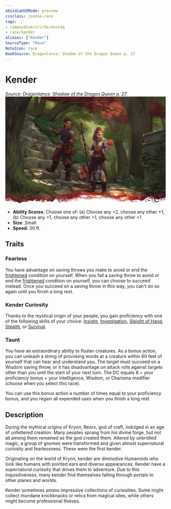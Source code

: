 ```yaml
---
obsidianUIMode: preview
cssclass: json5e-race
tags:
- compendium/src/5e/dsotdq
- race/kender
aliases: ["Kender"]
SourceType: "Race"
NoteIcon: race
BookSource: Dragonlance: Shadow of the Dragon Queen p. 27
---
```

# Kender
*Source: Dragonlance: Shadow of the Dragon Queen p. 27*  
![](https://raw.githubusercontent.com/5etools-mirror-2/5etools-img/main/races/DSotDQ/Kender.webp#right)  

- **Ability Scores**: Choose one of: (a) Choose any +2, choose any other +1; (b) Choose any +1, choose any other +1, choose any other +1
- **Size**: Small
- **Speed**: 30 ft.

## Traits

### Fearless

You have advantage on saving throws you make to avoid or end the [frightened](/2-Mechanics/CLI/rules/conditions.md#frightened) condition on yourself. When you fail a saving throw to avoid or end the [frightened](/2-Mechanics/CLI/rules/conditions.md#frightened) condition on yourself, you can choose to succeed instead. Once you succeed on a saving throw in this way, you can't do so again until you finish a long rest.

### Kender Curiosity

Thanks to the mystical origin of your people, you gain proficiency with one of the following skills of your choice: [Insight](/2-Mechanics/CLI/rules/skills.md#Insight), [Investigation](/2-Mechanics/CLI/rules/skills.md#Investigation), [Sleight of Hand](/2-Mechanics/CLI/rules/skills.md#Sleight%20of%20Hand), [Stealth](/2-Mechanics/CLI/rules/skills.md#Stealth), or [Survival](/2-Mechanics/CLI/rules/skills.md#Survival).

### Taunt

You have an extraordinary ability to fluster creatures. As a bonus action, you can unleash a string of provoking words at a creature within 60 feet of yourself that can hear and understand you. The target must succeed on a Wisdom saving throw, or it has disadvantage on attack rolls against targets other than you until the start of your next turn. The DC equals 8 + your proficiency bonus + your Intelligence, Wisdom, or Charisma modifier (choose when you select this race).

You can use this bonus action a number of times equal to your proficiency bonus, and you regain all expended uses when you finish a long rest.

## Description

During the mythical origins of Krynn, Reorx, god of craft, indulged in an age of unfettered creation. Many peoples sprang from his divine forge, but not all among them remained as the god created them. Altered by unbridled magic, a group of gnomes were transformed and given almost supernatural curiosity and fearlessness. These were the first kender.

Originating on the world of Krynn, kender are diminutive Humanoids who look like humans with pointed ears and diverse appearances. Kender have a supernatural curiosity that drives them to adventure. Due to this inquisitiveness, many kender find themselves falling through portals to other planes and worlds.

Kender sometimes amass impressive collections of curiosities. Some might collect mundane knickknacks or relics from magical sites, while others might become professional thieves.